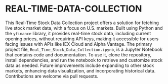 # REAL-TIME-DATA-COLLECTION

This Real-Time Stock Data Collection project offers a solution for fetching live stock market data, with a focus on U.S. markets. Built using Python and the `yfinance` library, it provides real-time stock data, including current opening prices, without requiring API keys, making it accessible for users facing issues with APIs like IEX Cloud and Alpha Vantage. The primary project file, `Real_Time_Stock_Data_Collection.ipynb`, is a Jupyter Notebook that contains code and documentation. To use it, clone the repository, install dependencies, and run the notebook to retrieve and customize stock data as needed. Future improvements include expanding to other stock markets, enhancing data visualization, and incorporating historical data. Contributions are welcome via pull requests.
